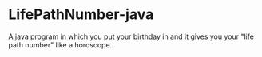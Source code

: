# LifePathNumber-java
A java program in which you put your birthday in and it gives you your "life path number" like a horoscope. 
